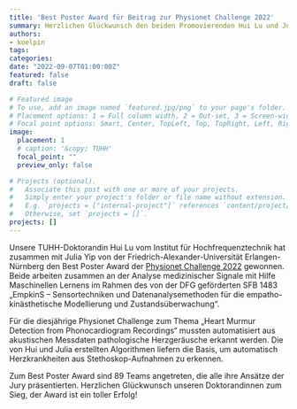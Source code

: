 ```yaml
---
title: 'Best Poster Award für Beitrag zur Physionet Challenge 2022'
summary: Herzlichen Glückwunsch den beiden Promovierenden Hui Lu und Julia Yip zum Best Poster Award der Physionet Challenge 2022
authors:
- koelpin
tags:
categories:
date: "2022-09-07T01:00:00Z"
featured: false
draft: false

# Featured image
# To use, add an image named `featured.jpg/png` to your page's folder.
# Placement options: 1 = Full column width, 2 = Out-set, 3 = Screen-width
# Focal point options: Smart, Center, TopLeft, Top, TopRight, Left, Right, BottomLeft, Bottom, BottomRight
image:
  placement: 1
  # caption: '&copy; TUHH'
  focal_point: ""
  preview_only: false

# Projects (optional).
#   Associate this post with one or more of your projects.
#   Simply enter your project's folder or file name without extension.
#   E.g. `projects = ["internal-project"]` references `content/project/deep-learning/index.md`.
#   Otherwise, set `projects = []`.
projects: []
---
```


Unsere TUHH-Doktorandin Hui Lu vom Institut für Hochfrequenztechnik hat zusammen mit Julia Yip von der Friedrich-Alexander-Universität Erlangen-Nürnberg den Best Poster Award der [Physionet Challenge 2022](https://moody-challenge.physionet.org/2022) gewonnen. Beide arbeiten zusammen an der Analyse medizinischer Signale mit Hilfe Maschinellen Lernens im Rahmen des von der DFG geförderten SFB 1483 „EmpkinS – Sensortechniken und Datenanalysemethoden für die empatho-kinästhetische Modellierung und Zustandsüberwachung“.

Für die diesjährige Physionet Challenge zum Thema „Heart Murmur Detection from Phonocardiogram Recordings“ mussten automatisiert aus akustischen Messdaten pathologische Herzgeräusche erkannt werden. Die von Hui und Julia erstellten Algorithmen liefern die Basis, um automatisch Herzkrankheiten aus Stethoskop-Aufnahmen zu erkennen.

Zum Best Poster Award sind 89 Teams angetreten, die alle ihre Ansätze der Jury präsentierten. Herzlichen Glückwunsch unseren Doktorandinnen zum Sieg, der Award ist ein toller Erfolg!
